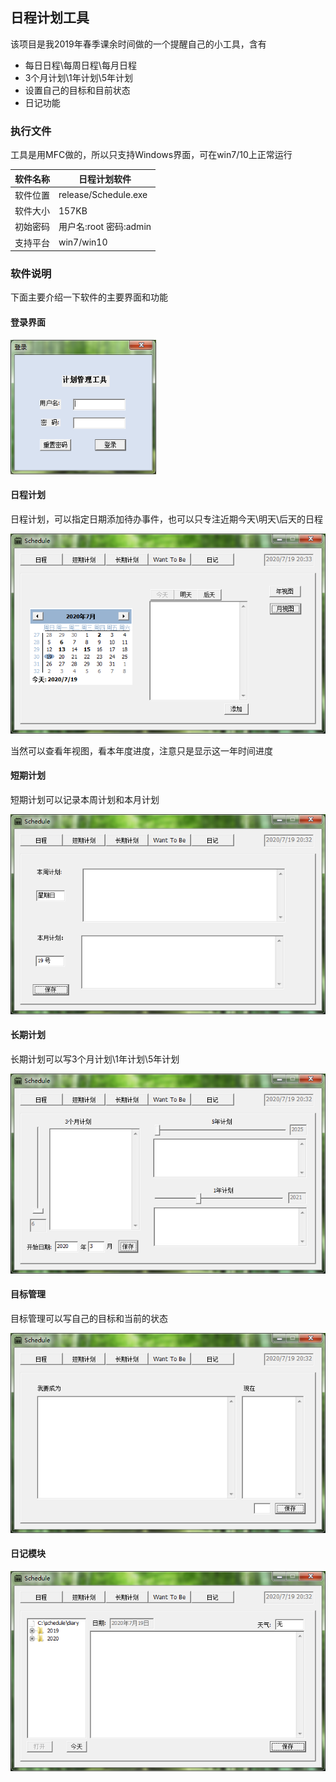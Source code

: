 ## 日程计划工具  

该项目是我2019年春季课余时间做的一个提醒自己的小工具，含有

- 每日日程\每周日程\每月日程
- 3个月计划\1年计划\5年计划
- 设置自己的目标和目前状态
- 日记功能

### 执行文件

工具是用MFC做的，所以只支持Windows界面，可在win7/10上正常运行

| 软件名称 | 日程计划软件           |
| -------- | ---------------------- |
| 软件位置 | release/Schedule.exe   |
| 软件大小 | 157KB                  |
| 初始密码 | 用户名:root 密码:admin |
| 支持平台 | win7/win10             |

### 软件说明

下面主要介绍一下软件的主要界面和功能

#### 登录界面

<img src="image\LoginDlg.png" alt="LoginDlg" style="zoom:80%;" />

#### 日程计划

日程计划，可以指定日期添加待办事件，也可以只专注近期今天\明天\后天的日程

<img src="image\EventDlg.png" alt="EventDlg" style="zoom:80%;" />

当然可以查看年视图，看本年度进度，注意只是显示这一年时间进度

#### 短期计划

短期计划可以记录本周计划和本月计划

<img src="image\ShortPlanDlg.png" alt="ShortPlanDlg" style="zoom:80%;" />

#### 长期计划

长期计划可以写3个月计划\1年计划\5年计划

<img src="image\LongPlanDlg.png" alt="LongPlanDlg" style="zoom:80%;" />

#### 目标管理

目标管理可以写自己的目标和当前的状态

<img src="image\WantToBeDlg.png" alt="WantToBeDlg" style="zoom:80%;" />

#### 日记模块

<img src="image\DiaryDlg.png" alt="DiaryDlg" style="zoom:80%;" />


